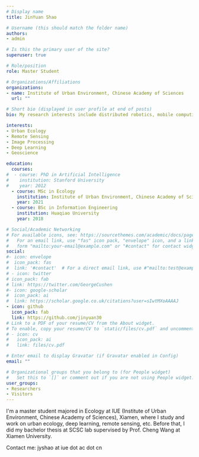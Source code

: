 ```yaml
---
# Display name
title: JinYuan Shao

# Username (this should match the folder name)
authors:
- admin

# Is this the primary user of the site?
superuser: true

# Role/position
role: Master Student

# Organizations/Affiliations
organizations:
- name: Institute of Urban Environment, Chinese Academy of Sciences
  url: ""

# Short bio (displayed in user profile at end of posts)
bio: My research interests include distributed robotics, mobile computing and programmable matter.

interests:
- Urban Ecology
- Remote Sensing
- Image Processing
- Deep Learning
- Geoscience

education:
  courses:
#  - course: PhD in Artificial Intelligence
#    institution: Stanford University
#    year: 2012
  - course: MSc in Ecology
    institution: Institute of Urban Environment, Chinese Academy of Sciences
    year: 2021
  - course: BSc in Information Engineering 
    institution: Huaqiao University
    year: 2018

# Social/Academic Networking
# For available icons, see: https://sourcethemes.com/academic/docs/page-builder/#icons
#   For an email link, use "fas" icon pack, "envelope" icon, and a link in the
#   form "mailto:your-email@example.com" or "#contact" for contact widget.
social:
#- icon: envelope
#  icon_pack: fas
#  link: '#contact'  # For a direct email link, use #"mailto:test@example.org".
# - icon: twitter
# icon_pack: fab
# link: https://twitter.com/GeorgeCushen
#- icon: google-scholar
#  icon_pack: ai
#  link: https://scholar.google.co.uk/citations?user=sIwtMXoAAAAJ
- icon: github
  icon_pack: fab
  link: https://github.com/jinyuan30
# Link to a PDF of your resume/CV from the About widget.
# To enable, copy your resume/CV to `static/files/cv.pdf` and uncomment the lines below.
# - icon: cv
#   icon_pack: ai
#   link: files/cv.pdf

# Enter email to display Gravatar (if Gravatar enabled in Config)
email: ""

# Organizational groups that you belong to (for People widget)
#   Set this to `[]` or comment out if you are not using People widget.
user_groups:
- Researchers
- Visitors
---
```


I'm a master student majored in Ecology at IUE (Institute of Urban Environment, Chinese Academy of Sciences), Xiamen, where I study and work on urban ecology, deep learning, remote sensing, etc. Before that, I did my bachelor thesis at SCSC lab supervised by Prof. Cheng Wang at Xiamen University. 



Contact me: jyshao at iue dot ac dot cn